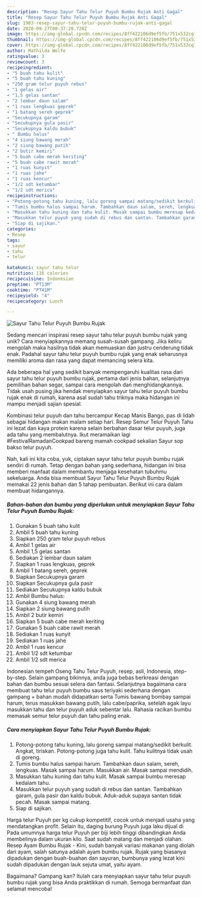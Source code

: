 ```yaml
---
description: "Resep Sayur Tahu Telur Puyuh Bumbu Rujak Anti Gagal"
title: "Resep Sayur Tahu Telur Puyuh Bumbu Rujak Anti Gagal"
slug: 1983-resep-sayur-tahu-telur-puyuh-bumbu-rujak-anti-gagal
date: 2020-09-27T00:37:28.728Z
image: https://img-global.cpcdn.com/recipes/8ff422106d9ef5fb/751x532cq70/sayur-tahu-telur-puyuh-bumbu-rujak-foto-resep-utama.jpg
thumbnail: https://img-global.cpcdn.com/recipes/8ff422106d9ef5fb/751x532cq70/sayur-tahu-telur-puyuh-bumbu-rujak-foto-resep-utama.jpg
cover: https://img-global.cpcdn.com/recipes/8ff422106d9ef5fb/751x532cq70/sayur-tahu-telur-puyuh-bumbu-rujak-foto-resep-utama.jpg
author: Mathilda Wolfe
ratingvalue: 3
reviewcount: 3
recipeingredient:
- "5 buah tahu kulit"
- "5 buah tahu kuning"
- "250 gram telur puyuh rebus"
- "1 gelas air"
- "1,5 gelas santan"
- "2 lembar daun salam"
- "1 ruas lengkuas geprek"
- "1 batang sereh geprek"
- "Secukupnya garam"
- "Secukupnya gula pasir"
- "Secukupnya kaldu bubuk"
- " Bumbu halus"
- "4 siung bawang merah"
- "2 siung bawang putih"
- "2 butir kemiri"
- "5 buah cabe merah keriting"
- "5 buah cabe rawit merah"
- "1 ruas kunyit"
- "1 ruas jahe"
- "1 ruas kencur"
- "1/2 sdt ketumbar"
- "1/2 sdt merica"
recipeinstructions:
- "Potong-potong tahu kuning, lalu goreng sampai matang/sedikit berkulit. Angkat, tiriskan. Potong-potong juga tahu kulit. Tahu kulitnya tidak usah di goreng."
- "Tumis bumbu halus sampai harum. Tambahkan daun salam, sereh, lengkuas. Masak sampai harum. Masukkan air. Masak sampai mendidih."
- "Masukkan tahu kuning dan tahu kulit. Masak sampai bumbu meresap kedalam tahu."
- "Masukkan telur puyuh yang sudah di rebus dan santan. Tambahkan garam, gula pasir dan kaldu bubuk. Aduk-aduk supaya santan tidak pecah. Masak sampai matang."
- "Siap di sajikan."
categories:
- Resep
tags:
- sayur
- tahu
- telur

katakunci: sayur tahu telur 
nutrition: 116 calories
recipecuisine: Indonesian
preptime: "PT13M"
cooktime: "PT41M"
recipeyield: "4"
recipecategory: Lunch

---
```



![Sayur Tahu Telur Puyuh Bumbu Rujak](https://img-global.cpcdn.com/recipes/8ff422106d9ef5fb/751x532cq70/sayur-tahu-telur-puyuh-bumbu-rujak-foto-resep-utama.jpg)

Sedang mencari inspirasi resep sayur tahu telur puyuh bumbu rujak yang unik? Cara menyiapkannya memang susah-susah gampang. Jika keliru mengolah maka hasilnya tidak akan memuaskan dan justru cenderung tidak enak. Padahal sayur tahu telur puyuh bumbu rujak yang enak seharusnya memiliki aroma dan rasa yang dapat memancing selera kita.

Ada beberapa hal yang sedikit banyak mempengaruhi kualitas rasa dari sayur tahu telur puyuh bumbu rujak, pertama dari jenis bahan, selanjutnya pemilihan bahan segar, sampai cara mengolah dan menghidangkannya. Tidak usah pusing jika hendak menyiapkan sayur tahu telur puyuh bumbu rujak enak di rumah, karena asal sudah tahu triknya maka hidangan ini mampu menjadi sajian spesial.

Kombinasi telur puyuh dan tahu bercampur Kecap Manis Bango, pas di lidah sebagai hidangan makan malam setiap hari. Resep Semur Telur Puyuh Tahu ini lezat dan kaya protein karena selain berbahan dasar telur puyuh, juga ada tahu yang membalutnya. Ikut meramaikan lagi #FestivalRamadanCookpad bareng mamah cookpad sekalian Sayur sop bakso telur puyuh.


Nah, kali ini kita coba, yuk, ciptakan sayur tahu telur puyuh bumbu rujak sendiri di rumah. Tetap dengan bahan yang sederhana, hidangan ini bisa memberi manfaat dalam membantu menjaga kesehatan tubuhmu sekeluarga. Anda bisa membuat Sayur Tahu Telur Puyuh Bumbu Rujak memakai 22 jenis bahan dan 5 tahap pembuatan. Berikut ini cara dalam membuat hidangannya.

<!--inarticleads1-->

##### Bahan-bahan dan bumbu yang diperlukan untuk menyiapkan Sayur Tahu Telur Puyuh Bumbu Rujak:

1. Gunakan 5 buah tahu kulit
1. Ambil 5 buah tahu kuning
1. Siapkan 250 gram telur puyuh rebus
1. Ambil 1 gelas air
1. Ambil 1,5 gelas santan
1. Sediakan 2 lembar daun salam
1. Siapkan 1 ruas lengkuas, geprek
1. Ambil 1 batang sereh, geprek
1. Siapkan Secukupnya garam
1. Siapkan Secukupnya gula pasir
1. Sediakan Secukupnya kaldu bubuk
1. Ambil  Bumbu halus:
1. Gunakan 4 siung bawang merah
1. Siapkan 2 siung bawang putih
1. Ambil 2 butir kemiri
1. Siapkan 5 buah cabe merah keriting
1. Gunakan 5 buah cabe rawit merah
1. Sediakan 1 ruas kunyit
1. Sediakan 1 ruas jahe
1. Ambil 1 ruas kencur
1. Ambil 1/2 sdt ketumbar
1. Ambil 1/2 sdt merica


Indonesian tempeh Oseng Tahu Telur Puyuh, resep, asli, Indonesia, step-by-step. Selain gampang bikinnya, anda juga bebas berkreasi dengan bahan dan bumbu sesuai selera dan fantasi. Selanjutnya bagaimana cara membuat tahu telur puyuh bumbu saus teriyaki sederhana dengan gampang + bahan mudah didapatkan serta Tumis bawang bombay sampai harum, terus masukkan bawang putih, lalu cabe/paprika, setelah agak layu masukkan tahu dan telur puyuh aduk sebentar lalu. Rahasia racikan bumbu memasak semur telur puyuh dan tahu paling enak. 

<!--inarticleads2-->

##### Cara menyiapkan Sayur Tahu Telur Puyuh Bumbu Rujak:

1. Potong-potong tahu kuning, lalu goreng sampai matang/sedikit berkulit. Angkat, tiriskan. Potong-potong juga tahu kulit. Tahu kulitnya tidak usah di goreng.
1. Tumis bumbu halus sampai harum. Tambahkan daun salam, sereh, lengkuas. Masak sampai harum. Masukkan air. Masak sampai mendidih.
1. Masukkan tahu kuning dan tahu kulit. Masak sampai bumbu meresap kedalam tahu.
1. Masukkan telur puyuh yang sudah di rebus dan santan. Tambahkan garam, gula pasir dan kaldu bubuk. Aduk-aduk supaya santan tidak pecah. Masak sampai matang.
1. Siap di sajikan.


Harga telur Puyuh per kg cukup kompetitif, cocok untuk menjadi usaha yang mendatangkan profit. Selain itu, daging burung Puyuh juga laku dijual di Pada umumnya harga telur Puyuh per biji lebih tinggi dibandingkan Anda membelinya dalam ukuran kilo. Saat sudah matang dan menjadi olahan. Resep Ayam Bumbu Rujak - Kini, sudah banyak variasi makanan yang diolah dari ayam, salah satunya adalah ayam bumbu rujak. Rujak yang biasanya dipadukan dengan buah-buahan dan sayuran, bumbunya yang lezat kini sudah dipadukan dengan lauk sejuta umat, yaitu ayam. 

Bagaimana? Gampang kan? Itulah cara menyiapkan sayur tahu telur puyuh bumbu rujak yang bisa Anda praktikkan di rumah. Semoga bermanfaat dan selamat mencoba!
